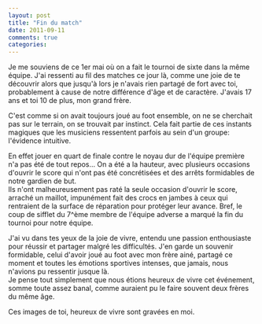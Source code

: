 ```yaml
---
layout: post
title: "Fin du match"
date: 2011-09-11
comments: true
categories: 
---
```

Je me souviens de ce 1er mai où on a fait le tournoi de sixte
dans la même équipe.
J'ai ressenti au fil des matches ce jour là, comme une joie de te découvrir
alors que jusqu'à lors je n'avais rien partagé de fort avec toi,
probablement à cause de notre différence d'âge et de caractère.
J'avais 17 ans et toi 10 de plus, mon grand frère.

C'est comme si on avait toujours joué au foot ensemble,
on ne se cherchait pas sur le terrain, on se trouvait par instinct.
Cela fait partie de ces instants magiques que les musiciens ressentent
parfois au sein d'un groupe: l'évidence intuitive.

En effet jouer en quart de finale contre le noyau dur de l'équipe première 
n'a pas été de tout repos...
On a été a la hauteur, avec plusieurs occasions d'ouvrir le score 
qui n'ont pas été concrétisées et des arrêts formidables 
de notre gardien de but.     
Ils n'ont malheureusement pas raté la seule occasion d'ouvrir le score,
 arraché un maillot, impunément fait des crocs en jambes à ceux 
qui rentraient de la surface de réparation pour protéger leur avance. 
Bref,  le coup de sifflet du 7^ème membre de l'équipe adverse a marqué 
la fin du tournoi pour notre équipe.

J'ai vu dans tes yeux de la joie de vivre, entendu une  passion enthousiaste
pour réussir et partager malgré les difficultés.
J'en garde un souvenir formidable, celui d'avoir joué au foot 
avec mon frère ainé, partagé ce moment et toutes les émotions sportives 
intenses, que jamais, nous n'avions pu ressentir jusque là.   
Je pense tout simplement que nous étions heureux de vivre
cet événement, somme toute assez banal, comme auraient pu le faire
souvent deux frères du même âge.

Ces images de toi, heureux de vivre sont gravées en moi.


